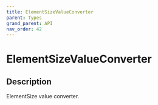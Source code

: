```yaml
---
title: ElementSizeValueConverter
parent: Types
grand_parent: API
nav_order: 42
---
```


# ElementSizeValueConverter

## Description

ElementSize value converter.
